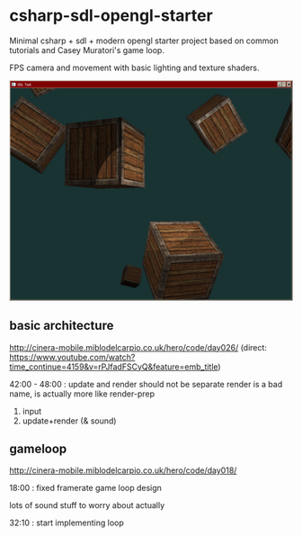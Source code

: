 # csharp-sdl-opengl-starter

Minimal csharp + sdl + modern opengl starter project based on common tutorials and Casey Muratori's game loop.

FPS camera and movement with basic lighting and texture shaders.

![screenshot](screenshot.png)

## basic architecture

http://cinera-mobile.miblodelcarpio.co.uk/hero/code/day026/
(direct: https://www.youtube.com/watch?time_continue=4159&v=rPJfadFSCyQ&feature=emb_title)

42:00 - 48:00 : update and render should not be separate
render is a bad name, is actually more like render-prep

1. input
2. update+render (& sound)

## gameloop

http://cinera-mobile.miblodelcarpio.co.uk/hero/code/day018/

18:00 : fixed framerate game loop design

lots of sound stuff to worry about actually

32:10 : start implementing loop